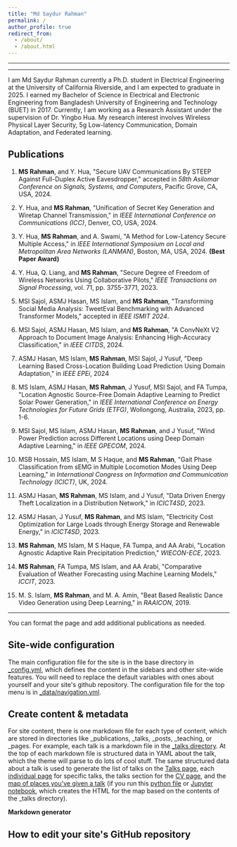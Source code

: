 ```yaml
---
title: "Md Saydur Rahman"
permalink: /
author_profile: true
redirect_from: 
  - /about/
  - /about.html
---
```

---
---
I am Md Saydur Rahman currently a Ph.D. student in Electrical Engineering at the University of California Riverside, and I am expected to graduate in 2025. I earned my Bachelor of Science in Electrical and Electronic Engineering from Bangladesh University of Engineering and Technology (BUET) in 2017. Currently, I am working as a Research Assistant under the supervision of Dr. Yingbo Hua. My research interest involves Wireless Physical Layer Security, 5g Low-latency Communication, Domain Adaptation, and Federated learning.



## Publications

1. **MS Rahman**, and Y. Hua, "Secure UAV Communications By STEEP Against Full-Duplex Active Eavesdropper," accepted in *58th Asilomar Conference on Signals, Systems, and Computers*, Pacific Grove, CA, USA, 2024.

2. Y. Hua, and **MS Rahman**, "Unification of Secret Key Generation and Wiretap Channel Transmission," in *IEEE International Conference on Communications (ICC)*, Denver, CO, USA, 2024.

3. Y. Hua, **MS Rahman**, and A. Swami, "A Method for Low-Latency Secure Multiple Access," in *IEEE International Symposium on Local and Metropolitan Area Networks (LANMAN)*, Boston, MA, USA, 2024. **(Best Paper Award)**

4. Y. Hua, Q. Liang, and **MS Rahman**, "Secure Degree of Freedom of Wireless Networks Using Collaborative Pilots," *IEEE Transactions on Signal Processing*, vol. 71, pp. 3755-3771, 2023.

5. MSI Sajol, ASMJ Hasan, MS Islam, and **MS Rahman**, "Transforming Social Media Analysis: TweetEval Benchmarking with Advanced Transformer Models," accepted in *IEEE ISMIT 2024*.

6. MSI Sajol, ASMJ Hasan, MS Islam, and **MS Rahman**, "A ConvNeXt V2 Approach to Document Image Analysis: Enhancing High-Accuracy Classification," in *IEEE CITDS*, 2024.

7. ASMJ Hasan, MS Islam, **MS Rahman**, MSI Sajol, J Yusuf, "Deep Learning Based Cross-Location Building Load Prediction Using Domain Adaptation," in *IEEE EPEi*, 2024

8. MS Islam, ASMJ Hasan, **MS Rahman**, J Yusuf, MSI Sajol, and FA Tumpa, "Location Agnostic Source-Free Domain Adaptive Learning to Predict Solar Power Generation," in *IEEE International Conference on Energy Technologies for Future Grids (ETFG)*, Wollongong, Australia, 2023, pp. 1-6.

9. MSI Sajol, MS Islam, ASMJ Hasan, **MS Rahman**, and J Yusuf, "Wind Power Prediction across Different Locations using Deep Domain Adaptive Learning," in *IEEE GPECOM*, 2024.

10. MSB Hossain, MS Islam, M S Haque, and **MS Rahman**, "Gait Phase Classification from sEMG in Multiple Locomotion Modes Using Deep Learning," in *International Congress on Information and Communication Technology (ICICT)*, UK, 2024.

11. ASMJ Hasan, **MS Rahman**, MS Islam, and J Yusuf, "Data Driven Energy Theft Localization in a Distribution Network," in *ICICT4SD*, 2023.

12. ASMJ Hasan, J Yusuf, **MS Rahman**, and MS Islam, "Electricity Cost Optimization for Large Loads through Energy Storage and Renewable Energy," in *ICICT4SD*, 2023.

13. **MS Rahman**, MS Islam, M S Haque, FA Tumpa, and AA Arabi, "Location Agnostic Adaptive Rain Precipitation Prediction," *WIECON-ECE*, 2023.

14. **MS Rahman**, FA Tumpa, MS Islam, and AA Arabi, "Comparative Evaluation of Weather Forecasting using Machine Learning Models," *ICCIT*, 2023.

15. M. S. Islam, **MS Rahman**, and M. A. Amin, "Beat Based Realistic Dance Video Generation using Deep Learning," in *RAAICON*, 2019.

---

You can format the page and add additional publications as needed.

Site-wide configuration
------
The main configuration file for the site is in the base directory in [_config.yml](https://github.com/academicpages/academicpages.github.io/blob/master/_config.yml), which defines the content in the sidebars and other site-wide features. You will need to replace the default variables with ones about yourself and your site's github repository. The configuration file for the top menu is in [_data/navigation.yml](https://github.com/academicpages/academicpages.github.io/blob/master/_data/navigation.yml).

Create content & metadata
------
For site content, there is one markdown file for each type of content, which are stored in directories like _publications, _talks, _posts, _teaching, or _pages. For example, each talk is a markdown file in the [_talks directory](https://github.com/academicpages/academicpages.github.io/tree/master/_talks). At the top of each markdown file is structured data in YAML about the talk, which the theme will parse to do lots of cool stuff. The same structured data about a talk is used to generate the list of talks on the [Talks page](https://academicpages.github.io/talks), each [individual page](https://academicpages.github.io/talks/2012-03-01-talk-1) for specific talks, the talks section for the [CV page](https://academicpages.github.io/cv), and the [map of places you've given a talk](https://academicpages.github.io/talkmap.html) (if you run this [python file](https://github.com/academicpages/academicpages.github.io/blob/master/talkmap.py) or [Jupyter notebook](https://github.com/academicpages/academicpages.github.io/blob/master/talkmap.ipynb), which creates the HTML for the map based on the contents of the _talks directory).

**Markdown generator**



How to edit your site's GitHub repository
------
